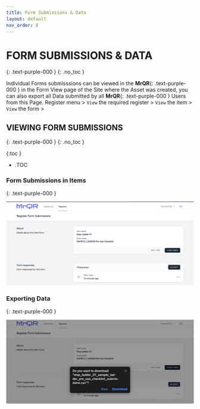 ```yaml
---
title: Form Submissions & Data
layout: default
nav_order: 8
---
```

<html>
<head>
<style>
.button {
  padding: 5px 12px;
  text-align: center;
  text-decoration: none;
  display: inline-block;
  font-size: 12px;
  margin: 4px 2px;
  cursor: pointer; }
.button1 {background-color: #555555;} /* Black */
.button2 {background-color: white;}
.button1 {color: white;}
.button2 {color: black;}
.button1 {border: none;}
.button2 {border: 1px solid grey}
.button1 {border-radius: 5px;}
.button2 {border-radius: 5px;}
</style>
</head>
</html>

# **FORM SUBMISSIONS & DATA**
{: .text-purple-000 }
{: .no_toc }

Individual Forms submisssions can be viewed in the **MrQR**{: .text-purple-000 } in the Form View page of the Site where the Asset was created, you can also export all Data submitted by all **MrQR**{: .text-purple-000 } Users from this Page.
Register menu > `View` the required register > `View` the item > `View` the form > 

## VIEWING FORM SUBMISSIONS
{: .text-purple-000 }
{: .no_toc }

{:toc }
- .TOC

### Form Submissions in Items
{: .text-purple-000 }

![Submissions](/assets/images/MrQR_Submission_Register.png "Register")


### Exporting Data
{: .text-purple-000 }

![Submissions](/assets/images/MrQR_Export_Data.png "Export")


